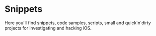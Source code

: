# Snippets

Here you'll find snippets, code samples, scripts, small and quick'n'dirty projects for investigating and hacking iOS.
